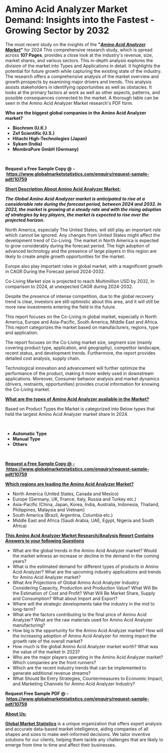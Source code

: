 <h1>Amino Acid Analyzer Market Demand: Insights into the Fastest - Growing Sector by 2032</h1>
<p>The most recent study on the insights of the <strong>"</strong><a href="https://www.globalmarketstatistics.com/market-reports/amino-acid-analyzer-market-10759"><strong><em>Amino Acid Analyzer Market</em></strong></a><strong>"</strong>&nbsp;for 2024 This comprehensive research study, which is spread across <strong>107 Pages</strong>, provides a close look at the industry's revenue, size, market shares, and various sectors. This in-depth analysis explores the division of the market into Types and Applications in detail. It highlights the potential for future growth while capturing the existing state of the industry. The research offers a comprehensive analysis of the market overview and growth prospects by examining major drivers and trends. This analysis assists stakeholders in identifying opportunities as well as obstacles. It looks at the primary factors at work as well as other aspects, patterns, and possible consequences connected to the market. A thorough table can be seen in the Amino Acid Analyzer Market research's PDF form.</p>
<p><strong>Who are the biggest global companies in the Amino Acid Analyzer market?<br /></strong></p>
<ul>
<li><strong>Biochrom (U.K.)</strong></li>
<li><strong>Zef Scientific (U.S.)</strong></li>
<li><strong>Hitachi High-Technologies (Japan)</strong></li>
<li><strong>Sykam (India)</strong></li>
<li><strong>MembraPure GmbH (Germany)</strong></li>
</ul>
<p>&nbsp;</p>
<p><strong>Request a Free Sample Copy @ -&nbsp;</strong><a href="https://www.globalmarketstatistics.com/enquiry/request-sample-pdf/10759"><strong>https://www.globalmarketstatistics.com/enquiry/request-sample-pdf/10759</strong></a></p>
<p><strong><u>Short Description About Amino Acid Analyzer Market:</u></strong></p>
<p><strong><em>The Global Amino Acid Analyzer market is anticipated to rise at a considerable rate during the forecast period, between 2024 and 2032. In 2023, the market is growing at a steady rate and with the rising adoption of strategies by key players, the market is expected to rise over the projected horizon.</em></strong></p>
<p>North America, especially The United States, will still play an important role which cannot be ignored. Any changes from United States might affect the development trend of Co-Living. The market in North America is expected to grow considerably during the forecast period. The high adoption of advanced technology and the presence of large players in this region are likely to create ample growth opportunities for the market.</p>
<p>Europe also play important roles in global market, with a magnificent growth in CAGR During the Forecast period 2024-2032.</p>
<p>Co-Living Market size is projected to reach Multimillion USD by 2032, In comparison to 2024, at unexpected CAGR during 2024-2032.</p>
<p>Despite the presence of intense competition, due to the global recovery trend is clear, investors are still optimistic about this area, and it will still be more new investments entering the field in the future.</p>
<p>This report focuses on the Co-Living in global market, especially in North America, Europe and Asia-Pacific, South America, Middle East and Africa. This report categorizes the market based on manufacturers, regions, type and application.</p>
<p>The report focuses on the Co-Living market size, segment size (mainly covering product type, application, and geography), competitor landscape, recent status, and development trends. Furthermore, the report provides detailed cost analysis, supply chain.</p>
<p>Technological innovation and advancement will further optimize the performance of the product, making it more widely used in downstream applications. Moreover, Consumer behavior analysis and market dynamics (drivers, restraints, opportunities) provides crucial information for knowing the Co-Living market.</p>
<p><strong><u>What are the types of Amino Acid Analyzer available in the Market?</u></strong></p>
<p>Based on Product Types the Market is categorized into Below types that held the largest Amino Acid Analyzer market share In 2024.</p>
<p>&nbsp;</p>
<ul>
<li><strong>Automatic Type</strong></li>
<li><strong>Manual Type</strong></li>
<li><strong>Others</strong></li>
</ul>
<p>&nbsp;</p>
<p><strong><u>Request a Free Sample Copy @ -&nbsp;</u></strong><a href="https://www.globalmarketstatistics.com/enquiry/request-sample-pdf/10759"><strong>https://www.globalmarketstatistics.com/enquiry/request-sample-pdf/10759</strong></a></p>
<p><strong><u>Which regions are leading the Amino Acid Analyzer Market?</u></strong></p>
<ul>
<li>North America (United States, Canada and Mexico)</li>
<li>Europe (Germany, UK, France, Italy, Russia and Turkey etc.)</li>
<li>Asia-Pacific (China, Japan, Korea, India, Australia, Indonesia, Thailand, Philippines, Malaysia and Vietnam)</li>
<li>South America (Brazil, Argentina, Columbia etc.)</li>
<li>Middle East and Africa (Saudi Arabia, UAE, Egypt, Nigeria and South Africa)</li>
</ul>
<p><strong><u>This Amino Acid Analyzer Market Research/Analysis Report Contains Answers to your following Questions</u></strong></p>
<ul>
<li>What are the global trends in the Amino Acid Analyzer market? Would the market witness an increase or decline in the demand in the coming years?</li>
<li>What is the estimated demand for different types of products in Amino Acid Analyzer? What are the upcoming industry applications and trends for Amino Acid Analyzer market?</li>
<li>What Are Projections of Global Amino Acid Analyzer Industry Considering Capacity, Production and Production Value? What Will Be the Estimation of Cost and Profit? What Will Be Market Share, Supply and Consumption? What about Import and Export?</li>
<li>Where will the strategic developments take the industry in the mid to long-term?</li>
<li>What are the factors contributing to the final price of Amino Acid Analyzer? What are the raw materials used for Amino Acid Analyzer manufacturing?</li>
<li>How big is the opportunity for the Amino Acid Analyzer market? How will the increasing adoption of Amino Acid Analyzer for mining impact the growth rate of the overall market?</li>
<li>How much is the global Amino Acid Analyzer market worth? What was the value of the market In 2023?</li>
<li>Who are the major players operating in the Amino Acid Analyzer market? Which companies are the front runners?</li>
<li>Which are the recent industry trends that can be implemented to generate additional revenue streams?</li>
<li>What Should Be Entry Strategies, Countermeasures to Economic Impact, and Marketing Channels for Amino Acid Analyzer Industry?</li>
</ul>
<p><strong>Request Free Sample PDF @ -&nbsp;</strong><a href="https://www.globalmarketstatistics.com/enquiry/request-sample-pdf/10759"><strong>https://www.globalmarketstatistics.com/enquiry/request-sample-pdf/10759</strong></a></p>
<p><strong><u>About Us:</u></strong></p>
<p><a href="https://www.globalmarketstatistics.com/enquiry/request-sample-pdf/10759"><strong>Global Market Statistics</strong></a>&nbsp;is a unique organization that offers expert analysis and accurate data-based market intelligence, aiding companies of all shapes and sizes to make well-informed decisions. We tailor inventive solutions for our clients, helping them tackle any challenges that are likely to emerge from time to time and affect their businesses.</p>
